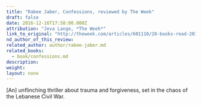 ```yaml
---
title: "Rabee Jaber, Confessions, reviewed by The Week"
draft: false
date: 2016-12-16T17:58:00.000Z
attribution: "Jeva Lange, *The Week*"
link_to_original: "http://theweek.com/articles/601110/28-books-read-2016"
nd_author_of_this_review:
related_author: author/rabee-jaber.md
related_books:
  - book/confessions.md
description:
weight:
layout: none
---
```

[An] unflinching thriller about trauma and forgiveness, set in the chaos of the Lebanese Civil War.

